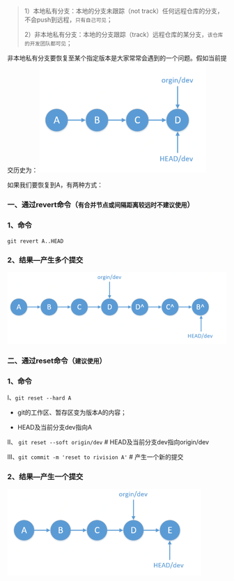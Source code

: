 <!-- date: 2020.01.01 10:40 -->

> 1）本地私有分支：本地的分支未跟踪（not track）任何远程仓库的分支，不会push到远程，`只有自己可见`；
> 
> 2）非本地私有分支：本地的分支跟踪（track）远程仓库的某分支，`该仓库的开发团队都可见`；

非本地私有分支要恢复至某个指定版本是大家常常会遇到的一个问题。假如当前提交历史为：
<img title="" src="pic/1240-20210115033501497.png" alt="初始状态" data-align="center" width="383">

如果我们要恢复到A，有两种方式：

### 一、通过revert命令（`有合并节点或间隔距离较远时不建议使用`）

### 1、命令

`git revert A..HEAD`

### 2、结果—产生多个提交

<img title="" src="pic/1240-20210115033501765.png" alt="revert结果" data-align="center" width="655">

### 二、通过reset命令（`建议使用`）

### 1、命令

I、`git reset --hard A`   

* git的工作区、暂存区变为版本A的内容；

* HEAD及当前分支dev指向A

II、 `git reset --soft origin/dev` # HEAD及当前分支dev指向origin/dev

III、`git commit -m 'reset to rivision A'` # 产生一个新的提交

### 2、结果—产生一个提交

<img title="" src="pic/1240-20210115033501623.png" alt="reset结果" data-align="center" width="445">